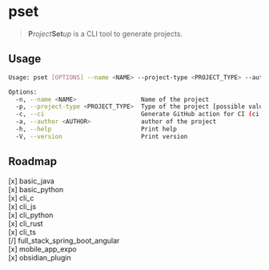 # pset

><b>P</b><i>roject</i><b>Set</b><i>up</i> is a CLI tool to generate projects.

## Usage
```bash
Usage: pset [OPTIONS] --name <NAME> --project-type <PROJECT_TYPE> --author <AUTHOR>

Options:
  -n, --name <NAME>                  Name of the project
  -p, --project-type <PROJECT_TYPE>  Type of the project [possible values: mobile-app-expo, cli-c, cli-rust, cli-python, cli-js, cli-ts, obsidian-plugin, basic-java, basic-python, full-stack-spring-boot-angular]
  -c, --ci                           Generate GitHub action for CI (ci.yml), default false
  -a, --author <AUTHOR>              author of the project
  -h, --help                         Print help
  -V, --version                      Print version
```

## Roadmap 
[x] basic_java \
[x] basic_python \
[x] cli_c \
[x] cli_js \
[x] cli_python \
[x] cli_rust \
[x] cli_ts \
[/] full_stack_spring_boot_angular \
[x] mobile_app_expo \
[x] obsidian_plugin
